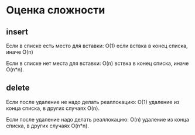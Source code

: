 # Оценка сложности
## insert
Если в списке есть место для вставки:
O(1) если вствка в конец списка, иначе O(n)

Если в списке нет места для вставки:
O(n) вствка в конец списка, иначе O(n*n).

## delete
Если после удаление не надо делать реаллокацию:
O(1) удаление из конца списка, в других случаях O(n).

Если после удаление надо делать реаллокацию:
O(n) удаление из конца списка, в других случаях O(n*n).
